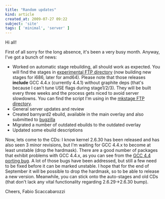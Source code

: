 ```yaml
---
title: "Random updates"
kind: article
created_at: 2009-07-27 09:22
subject: 'site'
tags: [ 'minimal', 'server' ]
---
```

Hi all\!

First of all sorry for the long absence, it\'s been a very busy month\.
Anyway, I\'ve got a bunch of news\:

* Worked on automatic stage rebuilding, all should work as expected\. You will find the stages in [experimental FTP directory](ftp://ftp.faskatech.net/experimental/) \(now building new stages for i686, later for amd64\)\. Please note that those releases **include** GCC 4\.4\.x \(currently 4\.4\.1\) without graphite deps \(that\'s because I can\'t tune USE flags during stage1/2/3\)\. They will be built every three weeks and the process gets niced to avoid server slowdowns\. You can find the script I\'m using in the [mkstage FTP directory](ftp://ftp.faskatech.net/mkstage/)\.
* General server updates and review
* Created barnyard2 ebuild, available in the main overlay and also submitted to [bugzilla](http://bugs.gentoo.org/279019)
* Migrated a number of outdated ebuilds to the outdated overlay
* Updated some ebuild descriptions

Now, lets come to the CDs\: I know kernel 2\.6\.30 has been released and has also seen 3 minor revisions, but I\'m waiting for GCC 4\.4\.x to become at least unstable \(drop the hardmask\)\. There are a good number of packages that exhibit problems with GCC 4\.4\.x, as you can see from the [GCC 4\.4 porting bug](http://bugs.gentoo.org/249226)\. A lot of those bugs have been addressed, but still a few need to be fixed before it can be marked unstable\. I hope that for the end of September it will be possible to drop the hardmask, so to be able to release a new version\. Meanwhile, you can stick onto the auto\-stages and old CDs \(that don\'t lack any vital functionality regarding 2\.6\.29\->2\.6\.30 bump\)\.

Cheers,
Fabio Scaccabarozzi
